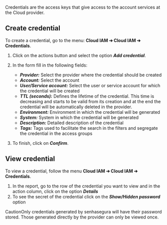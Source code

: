 Credentials are the access keys that give access to the account services at the Cloud provider.

## Create credential

To create a credential, go to the menu: **Cloud IAM ➔ Cloud IAM ➔ Credentials**.

1. Click on the actions button and select the option ***Add credential***.
2. In the form fill in the following fields:


	* ***Provider:*** Select the provider where the credential should be created
	* ***Account:*** Select the account
	* ***User/Service account:*** Select the user or service account for which the credential will be created
	* ***TTL (seconds):*** Defines the lifetime of the credential. This time is decreasing and starts to be valid from its creation and at the end the credential will be automatically deleted in the provider.
	* ***Environment:*** Environment in which the credential will be generated
	* ***System:*** System in which the credential will be generated
	* ***Description:*** Detailed description of the credential
	* ***Tags:*** Tags used to facilitate the search in the filters and segregate the credential in the access groups
3. To finish, click on ***Confirm***.

## View credential

To view a credential, follow the menu **Cloud IAM ➔ Cloud IAM ➔ Credentials**.

1. In the report, go to the row of the credential you want to view and in the action column, click on the option ***Details***
2. To see the secret of the credential click on the ***Show/Hidden password*** option

CautionOnly credentials generated by senhasegura will have their password stored. Those generated directly by the provider can only be viewed once.

